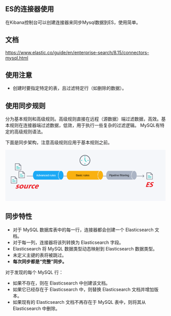 ## ES的连接器使用

在Kibana控制台可以创建连接器来同步Mysql数据到ES，使用简单。

## 文档

https://www.elastic.co/guide/en/enterprise-search/8.15/connectors-mysql.html

## 使用注意

- 创建时要指定特定的表，且过滤特定行（如删除的数据）。

## 使用同步规则

分为基本规则和高级规则。高级规则直接在远程（源数据）端过滤数据，高效。基本规则在连接器端过滤数据，低效，用于执行一些复杂的过滤逻辑。
MySQL有特定的高级规则语法。

下面是同步架构，注意高级规则应用于基本规则之前。

![arch](./connector-arch.png)

## 同步特性

- 对于 MySQL 数据库表中的每一行，连接器都会创建一个 Elasticsearch 文档。
- 对于每一列，连接器将该列转换为 Elasticsearch 字段。
- Elasticsearch 将 MySQL 数据类型动态映射到 Elasticsearch 数据类型。
- 未定义主键的表将被跳过。
- **每次同步都是“完整”同步。**

对于发现的每个 MySQL 行：

- 如果不存在，则在 Elasticsearch 中创建该文档。
- 如果它已经存在于 Elasticsearch 中，则替换 Elasticsearch 文档并增加版本。
- 如果现有的 Elasticsearch 文档不再存在于 MySQL 表中，则将其从 Elasticsearch 中删除。
